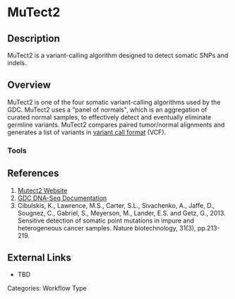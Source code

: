 # MuTect2 #

## Description ##

MuTect2 is a variant-calling algorithm designed to detect somatic SNPs and indels.  

## Overview ##

MuTect2 is one of the four somatic variant-calling algorithms used by the GDC.  MuTect2 uses a "panel of normals", which is an aggregation of curated normal samples, to effectively detect and 
eventually eliminate germline variants. MuTect2 compares paired tumor/normal alignments and generates a list of variants in [variant call format](LINK) (VCF).  

### Tools ###



## References ##

1. [Mutect2 Website](https://software.broadinstitute.org/gatk/gatkdocs/org_broadinstitute_gatk_tools_walkers_cancer_m2_MuTect2.php)
2. [GDC DNA-Seq Documentation](https://docs.gdc.cancer.gov/Data/Bioinformatics_Pipelines/DNA_Seq_Variant_Calling_Pipeline/)
3. Cibulskis, K., Lawrence, M.S., Carter, S.L., Sivachenko, A., Jaffe, D., Sougnez, C., Gabriel, S., Meyerson, M., Lander, E.S. and Getz, G., 2013. Sensitive detection of somatic point mutations in impure and heterogeneous cancer samples. Nature biotechnology, 31(3), 
pp.213-219.


## External Links ##
* TBD

Categories: Workflow Type
